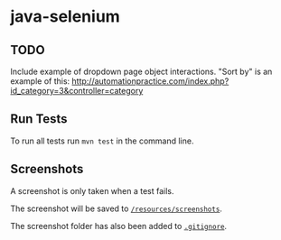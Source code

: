 # java-selenium
## TODO
Include example of dropdown page object interactions. "Sort by" is an example of this: http://automationpractice.com/index.php?id_category=3&controller=category

## Run Tests
To run all tests run `mvn test` in the command line.

## Screenshots
A screenshot is only taken when a test fails.<p>
The screenshot will be saved to [`/resources/screenshots`](/resources/screenshots).<p>
The screenshot folder has also been added to [`.gitignore`](/.gitignore).
